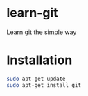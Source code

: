 # learn-git
Learn git the simple way

# Installation

```bash
sudo apt-get update
sudo apt-get install git
```
